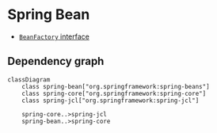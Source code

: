 # Spring Bean

- [`BeanFactory` interface](document/bean-factory.md)

## Dependency graph

```mermaid
classDiagram
    class spring-bean["org.springframework:spring-beans"]
    class spring-core["org.springframework:spring-core"]
    class spring-jcl["org.springframework:spring-jcl"]
    
    spring-core..>spring-jcl
    spring-bean..>spring-core
```